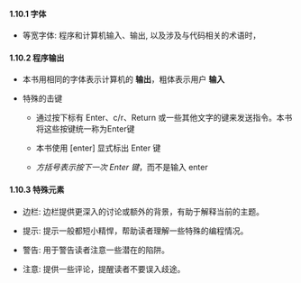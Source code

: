 #### 1.10.1 字体
* 等宽字体: 程序和计算机输入、输出, 以及涉及与代码相关的术语时，


#### 1.10.2 程序输出
* 本书用相同的字体表示计算机的 **输出**，粗体表示用户 **输入**

* 特殊的击键
    * 通过按下标有 Enter、c/r、Return 或一些其他文字的键来发送指令。本书将这些按键统一称为Enter键

    * 本书使用 [enter] 显式标出 Enter 键

    * *方括号表示按下一次 Enter 键*，而不是输入 enter


#### 1.10.3 特殊元素
* 边栏: 边栏提供更深入的讨论或额外的背景，有助于解释当前的主题。

* 提示: 提示一般都短小精悍，帮助读者理解一些特殊的编程情况。

* 警告: 用于警告读者注意一些潜在的陷阱。

* 注意: 提供一些评论，提醒读者不要误入歧途。
